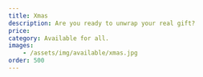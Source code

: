 ```yaml
---
title: Xmas 
description: Are you ready to unwrap your real gift?
price: 
category: Available for all.
images: 
    - /assets/img/available/xmas.jpg
order: 500
---
```

